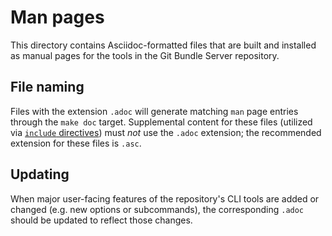 # Man pages

This directory contains Asciidoc-formatted files that are built and installed as
manual pages for the tools in the Git Bundle Server repository.

## File naming
Files with the extension `.adoc` will generate matching `man` page entries
through the `make doc` target. Supplemental content for these files (utilized
via [`include` directives][include]) must _not_ use the `.adoc` extension; the
recommended extension for these files is `.asc`.

[include]: https://docs.asciidoctor.org/asciidoc/latest/directives/include/

## Updating

When major user-facing features of the repository's CLI tools are added or
changed (e.g. new options or subcommands), the corresponding `.adoc` should be
updated to reflect those changes.
